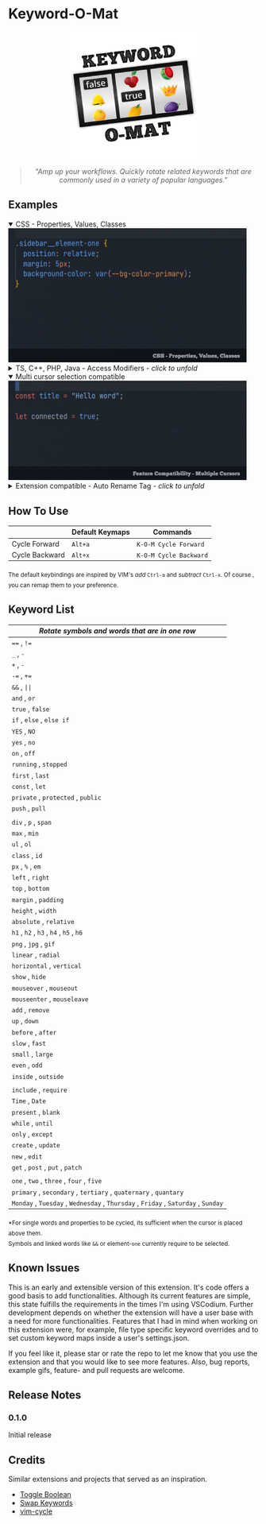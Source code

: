 # Keyword-O-Mat

<div align="center">
  <img src="images/keyword-o-mat__logo.png" />

> _"Amp up your workflows. Quickly rotate related keywords that are commonly used in a variety of popular languages."_

</div>

## Examples

<details open>
  <summary>CSS - Properties, Values, Classes</summary>
<img src="images/kom__css.gif" alt="Example CSS" width="480"/> 
  </details>

<details>
<summary>TS, C++, PHP, Java - Access Modifiers <em>- click to unfold</em></summary>
<img src="images/kom__ts.gif" alt="Example Access Modifiers" width="480"/>  
</details>

<details open>
  <summary>Multi cursor selection compatible</summary>
<img src="images/kom__mc.gif" alt="Example Multi cursor selection" width="480"/>     
  </details>
  <details>
  <summary>Extension compatible - Auto Rename Tag <em>- click to unfold</em></summary>
<img src="images/kom__art.gif" alt="Example Auto Rename Tag Extension" width="480"/> 
</details>

## How To Use

|                | **Default Keymaps** | **Commands**           |
| -------------- | ------------------- | ---------------------- |
| Cycle Forward  | `Alt+a`             | `K-O-M Cycle Forward`  |
| Cycle Backward | `Alt+x`             | `K-O-M Cycle Backward` |

<sub>The default keybindings are inspired by VIM's _add_ `Ctrl-a` and _subtract_ `Ctrl-x`. Of course , you can remap them to your preference.</sub>

## Keyword List

| _Rotate symbols and words that are in one row_                                     |
| ---------------------------------------------------------------------------------- |
| `==` , `!=`                                                                        |
| `_` , `-`                                                                          |
| `+` , `-`                                                                          |
| `-=` , `+=`                                                                        |
| `&&` , `\|\|`                                                                      |
| `and` , `or`                                                                       |
| `true` , `false`                                                                   |
| `if` , `else` , `else if`                                                          |
| `YES` , `NO`                                                                       |
| `yes` , `no`                                                                       |
| `on` , `off`                                                                       |
| `running` , `stopped`                                                              |
| `first` , `last`                                                                   |
| `const` , `let`                                                                    |
| `private` , `protected` , `public`                                                 |
| `push` , `pull`                                                                    |
|                                                                                    |
| `div` , `p` , `span`                                                               |
| `max` , `min`                                                                      |
| `ul` , `ol`                                                                        |
| `class` , `id`                                                                     |
| `px` , `%` , `em`                                                                  |
| `left` , `right`                                                                   |
| `top` , `bottom`                                                                   |
| `margin` , `padding`                                                               |
| `height` , `width`                                                                 |
| `absolute` , `relative`                                                            |
| `h1` , `h2` , `h3` , `h4` , `h5` , `h6`                                            |
| `png` , `jpg` , `gif`                                                              |
| `linear` , `radial`                                                                |
| `horizontal` , `vertical`                                                          |
| `show` , `hide`                                                                    |
| `mouseover` , `mouseout`                                                           |
| `mouseenter` , `mouseleave`                                                        |
| `add` , `remove`                                                                   |
| `up` , `down`                                                                      |
| `before` , `after`                                                                 |
| `slow` , `fast`                                                                    |
| `small` , `large`                                                                  |
| `even` , `odd`                                                                     |
| `inside` , `outside`                                                               |
|                                                                                    |
| `include` , `require`                                                              |
| `Time` , `Date`                                                                    |
| `present` , `blank`                                                                |
| `while` , `until`                                                                  |
| `only` , `except`                                                                  |
| `create` , `update`                                                                |
| `new` , `edit`                                                                     |
| `get` , `post` , `put` , `patch`                                                   |
|                                                                                    |
| `one` , `two` , `three` , `four` , `five`                                          |
| `primary` , `secondary` , `tertiary` , `quaternary` , `quantary`                   |
| `Monday` , `Tuesday` , `Wednesday` , `Thursday` , `Friday` , `Saturday` , `Sunday` |

<sub>\*For single words and properties to be cycled, its sufficient when the cursor is placed above them.<br>
Symbols and linked words like `&&` or element-`one` currently require to be selected. </sub>

## Known Issues

This is an early and extensible version of this extension. It's code offers a good basis to add functionalities.
Although its current features are simple, this state fulfills the requirements in the times I'm using VSCodium. Further development depends on whether the extension will have a user base with a need for more functionalities.
Features that I had in mind when working on this extension were, for example, file type specific keyword overrides and to set custom keyword maps inside a user's settings.json.

If you feel like it, please star or rate the repo to let me know that you use the extension and that you would like to see more features.
Also, bug reports, example gifs, feature- and pull requests are welcome.

## Release Notes

### 0.1.0

Initial release

## Credits

Similar extensions and projects that served as an inspiration.

-  [Toggle Boolean](https://github.com/silesky/vscode-toggle-bool)
-  [Swap Keywords](https://github.com/L13/vscode-swap/tree/master/src)
-  [vim-cycle](https://github.com/zef/vim-cycle)
